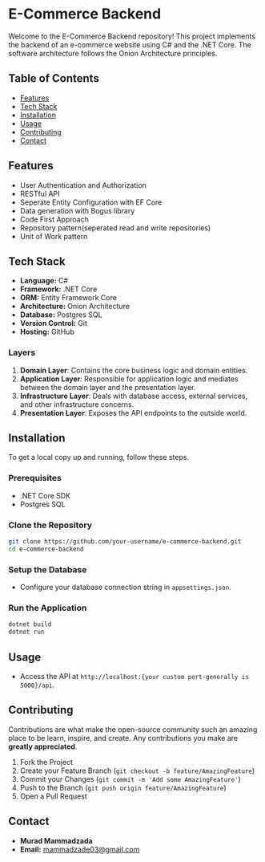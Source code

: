 # E-Commerce Backend

Welcome to the E-Commerce Backend repository! This project implements the backend of an e-commerce website using C# and the .NET Core. The software architecture follows the Onion Architecture principles.

## Table of Contents

- [Features](#features)
- [Tech Stack](#tech-stack)
- [Installation](#installation)
- [Usage](#usage)
- [Contributing](#contributing)
- [Contact](#contact)

## Features

- User Authentication and Authorization
- RESTful API
- Seperate Entity Configuration with EF Core
- Data generation with Bogus library
- Code First Approach
- Repository pattern(seperated read and write repositories)
- Unit of Work pattern

## Tech Stack

- **Language:** C#
- **Framework:** .NET Core
- **ORM:** Entity Framework Core
- **Architecture:** Onion Architecture
- **Database:** Postgres SQL
- **Version Control:** Git
- **Hosting:** GitHub


### Layers

1. **Domain Layer**: Contains the core business logic and domain entities.
2. **Application Layer**: Responsible for application logic and mediates between the domain layer and the presentation layer.
3. **Infrastructure Layer**: Deals with database access, external services, and other infrastructure concerns.
4. **Presentation Layer**: Exposes the API endpoints to the outside world.

## Installation

To get a local copy up and running, follow these steps.

### Prerequisites

- .NET Core SDK
- Postgres SQL

### Clone the Repository

```bash
git clone https://github.com/your-username/e-commerce-backend.git
cd e-commerce-backend
```

### Setup the Database

- Configure your database connection string in `appsettings.json`.

### Run the Application

```bash
dotnet build
dotnet run
```

## Usage

- Access the API at `http://localhost:{your custom port-generally is 5000}/api`.

## Contributing

Contributions are what make the open-source community such an amazing place to be learn, inspire, and create. Any contributions you make are **greatly appreciated**.

1. Fork the Project
2. Create your Feature Branch (`git checkout -b feature/AmazingFeature`)
3. Commit your Changes (`git commit -m 'Add some AmazingFeature'`)
4. Push to the Branch (`git push origin feature/AmazingFeature`)
5. Open a Pull Request

## Contact

- **Murad Mammadzada**
- **Email:** mammadzade03@gmail.com
